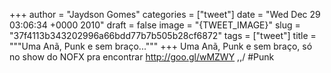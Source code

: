 
+++
author = "Jaydson Gomes"
categories = ["tweet"]
date = "Wed Dec 29 03:06:34 +0000 2010"
draft = false
image = "{TWEET_IMAGE}"
slug = "37f4113b343202996a66bdd77b7b505b28cf6872"
tags = ["tweet"]
title = """Uma Anã, Punk e sem braço..."""
+++
Uma Anã, Punk e sem braço, só no show do NOFX pra encontrar http://goo.gl/wMZWY \,,/ #Punk
